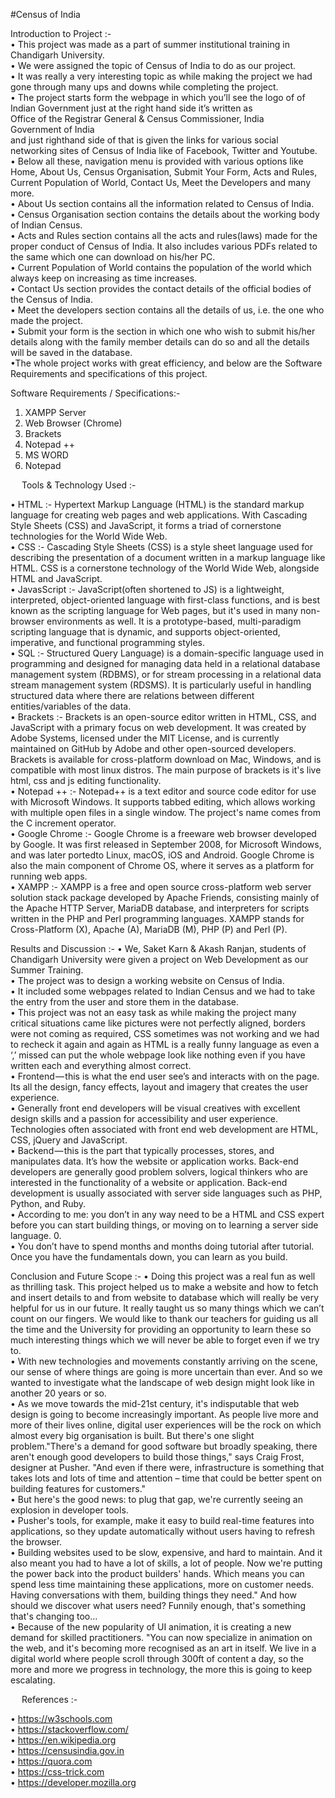 #Census of India

Introduction to Project :-<br>
•	This project was made as a part of summer institutional training in Chandigarh University.<br>
•	We were assigned the topic of Census of India to do as our project.<br>
•	It was really a very interesting topic as while making the project we had gone through many ups and downs while completing the project.<br>
•	The project starts form the webpage in which you’ll see the logo of of Indian Government just at the right hand side it’s written as <br>
Office of the Registrar General & Census Commissioner, India<br>
Government of India<br>
and just righthand side of that is given the links for various social networking sites of Census of India like of Facebook, Twitter and Youtube.<br>
•	Below all these, navigation menu is provided with various options like Home, About Us, Census Organisation, Submit Your Form, Acts and Rules, Current Population of World, Contact Us, Meet the Developers and many more.<br>
•	About Us section contains all the information related to Census of India.<br>
•	Census Organisation section contains the details about the working body of Indian Census.<br>
•	Acts and Rules section contains all the acts and rules(laws) made for the proper conduct of Census of India. It also includes various PDFs related to the same which one can download on his/her PC.<br>
•	Current Population of World contains the population of the world which always keep on increasing as time increases.<br>
•	Contact Us section provides the contact details of the official bodies of the Census of India.<br>
•	Meet the developers section contains all the details of us, i.e. the one who made the project.<br>
•	Submit your form is the section in which one who wish to submit his/her details along with the family member details can do so and all the details will be saved in the database.<br>
•The whole project works with great efficiency, and below are the Software Requirements and specifications of this project.<br>

Software Requirements / Specifications:-
1.	XAMPP Server<br>
2.	Web Browser (Chrome)<br>
3.	Brackets<br>
4.	Notepad ++<br>
5.	MS WORD<br>
6.	Notepad<br>

 
Tools & Technology Used :-

•	HTML :- Hypertext Markup Language (HTML) is the standard markup language for creating web pages and web applications. With Cascading Style Sheets (CSS) and JavaScript, it forms a triad of cornerstone technologies for the World Wide Web.<br>
•	CSS :- Cascading Style Sheets (CSS) is a style sheet language used for describing the presentation of a document written in a markup language like HTML. CSS is a cornerstone technology of the World Wide Web, alongside HTML and JavaScript.<br>
•	JavasScript :- JavaScript(often shortened to JS) is a lightweight, interpreted, object-oriented language with first-class functions, and is best known as the scripting language for Web pages, but it's used in many non-browser environments as well. It is a prototype-based, multi-paradigm scripting language that is dynamic, and supports object-oriented, imperative, and functional programming styles.<br>
•	SQL :- Structured Query Language) is a domain-specific language used in programming and designed for managing data held in a relational database management system (RDBMS), or for stream processing in a relational data stream management system (RDSMS). It is particularly useful in handling structured data where there are relations between different entities/variables of the data. <br>
•	Brackets :- Brackets is an open-source editor written in HTML, CSS, and JavaScript with a primary focus on web development. It was created by Adobe Systems, licensed under the MIT License, and is currently maintained on GitHub by Adobe and other open-sourced developers. Brackets is available for cross-platform download on Mac, Windows, and is compatible with most linux distros. The main purpose of brackets is it's live html, css and js editing functionality.<br>
•	Notepad ++ :- Notepad++ is a text editor and source code editor for use with Microsoft Windows. It supports tabbed editing, which allows working with multiple open files in a single window. The project's name comes from the C increment operator.<br>
•	Google Chrome :- Google Chrome is a freeware web browser developed by Google. It was first released in September 2008, for Microsoft Windows, and was later portedto Linux, macOS, iOS and Android. Google Chrome is also the main component of Chrome OS, where it serves as a platform for running web apps.<br>
•	XAMPP :- XAMPP is a free and open source cross-platform web server solution stack package developed by Apache Friends, consisting mainly of the Apache HTTP Server, MariaDB database, and interpreters for scripts written in the PHP and Perl programming languages. XAMPP stands for Cross-Platform (X), Apache (A), MariaDB (M), PHP (P) and Perl (P).<br>


Results and Discussion :-
•	We, Saket Karn & Akash Ranjan, students of Chandigarh University were given a project on Web Development as our Summer Training.<br>
•	The project was to design a working website on Census of India.<br>
•	It included some webpages related to Indian Census and we had to take the entry from the user and store them in the database.<br>
•	This project was not an easy task as while making the project many critical situations came like pictures were not perfectly aligned, borders were not coming as required, CSS sometimes was not working and we had to recheck it again and again as HTML is a really funny language as even a ‘,’ missed can put the whole webpage look like nothing even if you have written each and everything almost correct.<br>
•	Frontend — this is what the end user see’s and interacts with on the page. Its all the design, fancy effects, layout and imagery that creates the user experience.<br>
•	Generally front end developers will be visual creatives with excellent design skills and a passion for accessibility and user experience. Technologies often associated with front end web development are HTML, CSS, jQuery and JavaScript.<br>
•	Backend — this is the part that typically processes, stores, and manipulates data. It’s how the website or application works. Back-end developers are generally good problem solvers, logical thinkers who are interested in the functionality of a website or application. Back-end development is usually associated with server side languages such as PHP, Python, and Ruby.<br>
•	According to me: you don’t in any way need to be a HTML and CSS expert before you can start building things, or moving on to learning a server side language. 0.<br>
•	You don’t have to spend months and months doing tutorial after tutorial. Once you have the fundamentals down, you can learn as you build.<br>

Conclusion and Future Scope :-
•	Doing this project was a real fun as well as thrilling task. This project helped us to make a website and how to fetch and insert details to and from website to database which will really be very helpful for us in our future. It really taught us so many things which we can’t count on our fingers. We would like to thank our teachers for guiding us all the time and the University for providing an opportunity to learn these so much interesting things which we will never be able to forget even if we try to.<br>
•	With new technologies and movements constantly arriving on the scene, our sense of where things are going is more uncertain than ever. And so we wanted to investigate what the landscape of web design might look like in another 20 years or so.<br>
•	As we move towards the mid-21st century, it's indisputable that web design is going to become increasingly important. As people live more and more of their lives online, digital user experiences will be the rock on which almost every big organisation is built. But there's one slight problem."There's a demand for good software but broadly speaking, there aren't enough good developers to build those things," says Craig Frost, designer at Pusher. "And even if there were, infrastructure is something that takes lots and lots of time and attention – time that could be better spent on building features for customers."<br>
•	But here's the good news: to plug that gap, we're currently seeing an explosion in developer tools.<br>
•	Pusher's tools, for example, make it easy to build real-time features into applications, so they update automatically without users having to refresh the browser.<br>
•	Building websites used to be slow, expensive, and hard to maintain. And it also meant you had to have a lot of skills, a lot of people. Now we're putting the power back into the product builders' hands. Which means you can spend less time maintaining these applications, more on customer needs. Having conversations with them, building things they need." And how should we discover what users need? Funnily enough, that's something that's changing too…<br>
•	Because of the new popularity of UI animation, it is creating a new demand for skilled practitioners. "You can now specialize in animation on the web, and it's becoming more recognised as an art in itself. We live in a digital world where people scroll through 300ft of content a day, so the more and more we progress in technology, the more this is going to keep escalating.<br>

 
References :-


•	https://w3schools.com<br>
•	https://stackoverflow.com/<br>
•	https://en.wikipedia.org<br>
•	https://censusindia.gov.in<br>
•	https://quora.com<br>
•	https://css-trick.com<br>
•	https://developer.mozilla.org<br>

